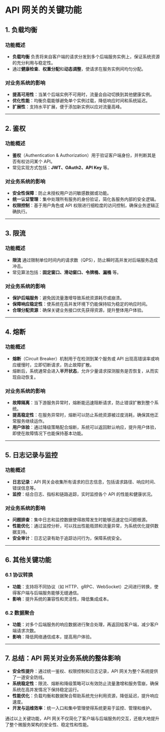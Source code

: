 # API 网关的关键功能

## 1. 负载均衡

### 功能概述
- **负载均衡** 负责将来自客户端的请求分发到多个后端服务实例上，保证系统资源的充分利用与稳定性。
- 通过**健康检查**、**权重分配**和**动态调整**，使请求在服务实例间均匀分配。

### 对业务系统的影响
- **提高可用性**：当某个后端实例不可用时，流量会自动切换到其他健康实例。
- **优化性能**：均衡负载能够避免单个实例过载，降低响应时间和系统延迟。
- **扩展性**：支持水平扩展，便于添加新实例以应对流量高峰。

---

## 2. 鉴权

### 功能概述
- **鉴权**（Authentication & Authorization）用于验证客户端身份，并判断其是否有权访问某个 API。
- 常见实现方式包括：**JWT、OAuth2、API Key** 等。

### 对业务系统的影响
- **安全性保障**：防止未授权用户访问敏感数据或功能。
- **统一认证管理**：集中处理所有服务的身份验证，简化各服务内部的安全逻辑。
- **权限控制**：基于用户角色或 API 权限进行细粒度的访问控制，确保业务逻辑正确执行。

---

## 3. 限流

### 功能概述
- **限流** 通过限制单位时间内的请求数（QPS），防止瞬时高并发对后端服务造成冲击。
- 常见算法包括：**固定窗口、滑动窗口、令牌桶、漏桶** 等。

### 对业务系统的影响
- **保护后端服务**：避免因流量激增导致系统资源耗尽或崩溃。
- **保障响应稳定性**：使系统在高并发环境下仍能保持较为稳定的响应时间。
- **合理分配资源**：确保关键业务接口优先获得资源，提升整体用户体验。

---

## 4. 熔断

### 功能概述
- **熔断**（Circuit Breaker）机制用于在检测到某个服务或 API 出现高错误率或响应缓慢时，立即切断请求，防止故障扩散。
- 熔断后，系统通常会进入**半开状态**，允许少量请求探测服务是否恢复，从而实现自动恢复。

### 对业务系统的影响
- **故障隔离**：当下游服务异常时，熔断能迅速阻断请求，防止错误扩散到整个系统。
- **提高稳定性**：在服务异常时，熔断可以防止系统资源被过度消耗，确保其他正常服务继续运作。
- **用户体验**：通过降级策略配合熔断，系统可以返回默认响应，提升用户体验，即使在故障情况下也能保持基本功能。

---

## 5. 日志记录与监控

### 功能概述
- **日志记录**：API 网关会收集所有请求的日志信息，包括请求路径、响应时间、错误信息等。
- **监控**：结合日志、指标和链路追踪，实时监控各个 API 的性能和健康状况。

### 对业务系统的影响
- **问题排查**：集中日志和监控数据使得故障发生时能够迅速定位问题根源。
- **性能优化**：通过监控分析，可以找出性能瓶颈和流量异常，为系统优化提供数据支持。
- **安全审计**：日志记录有助于追踪访问行为，保障系统安全。

---

## 6. 其他关键功能

### 6.1 协议转换
- **功能**：支持将不同协议（如 HTTP、gRPC、WebSocket）之间进行转换，使得客户端与后端服务能够无缝通信。
- **影响**：提升系统的兼容性和灵活性，降低集成成本。

### 6.2 数据聚合
- **功能**：对多个后端服务的响应数据进行聚合处理，再返回给客户端，减少客户端请求次数。
- **影响**：降低网络通信成本，提高用户体验。

---

## 7. 总结：API 网关对业务系统的整体影响

- **安全性提升**：通过统一鉴权、权限控制和日志记录，API 网关为整个系统提供了一道安全防线。
- **系统稳定性**：限流、熔断和降级策略可以有效防止流量激增和服务雪崩，确保系统在高并发情况下保持稳定运行。
- **性能优化**：负载均衡和数据聚合帮助系统充分利用资源，降低延迟，提升响应速度。
- **开发与运维效率**：统一入口和集中管理使得系统更易于监控、管理和维护。

通过以上关键功能，API 网关不仅简化了客户端与后端服务的交互，还极大地提升了整个微服务架构的安全性、稳定性和性能。